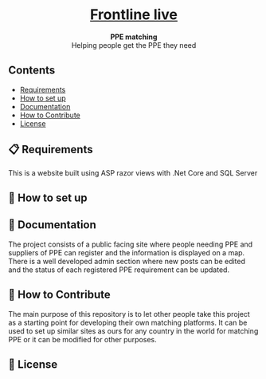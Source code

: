 <h1 align="center">
  <a href="https://frontline.live/" >
    Frontline live
  </a>
</h1>

<p align="center">
  <strong>PPE matching</strong><br>
  Helping people get the PPE they need
</p>

## Contents

- [Requirements](#-requirements)
- [How to set up](#-how-to-set-up)
- [Documentation](#-documentation)
- [How to Contribute](#-how-to-contribute)
- [License](#-license)


## 📋 Requirements

This is a website built using ASP razor views with .Net Core and SQL Server

## 🎉 How to set up

## 📖 Documentation

The project consists of a public facing site where people needing PPE and suppliers of PPE can register and the information is displayed on a map. 
There is a well developed admin section where new posts can be edited and the status of each registered PPE requirement can be updated.

## 👏 How to Contribute

The main purpose of this repository is to let other people take this project as a starting point
for developing their own matching platforms. It can be used to set up similar sites as ours for any country in the world for matching PPE or
it can be modified for other purposes.

## 📄 License
